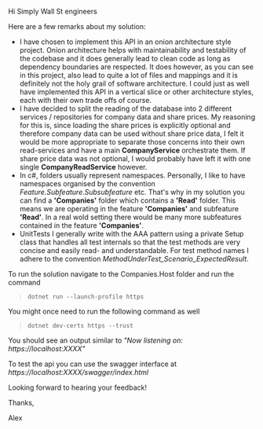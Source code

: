 Hi Simply Wall St engineers

Here are a few remarks about my solution:
* I have chosen to implement this API in an onion architecture style project. Onion architecture helps with maintainability and testability of the codebase and it does generally lead to clean code as long as dependency boundaries are respected. It does however, as you can see in this project, also lead to quite a lot of files and mappings and it is definitely not the holy grail of software architecture. I could just as well have implemented this API in a vertical slice or other architecture styles, each with their own trade offs of course.
* I have decided to split the reading of the database into 2 different services / repositories for company data and share prices. My reasoning for this is, since loading the share prices is explicitly optional and therefore company data can be used without share price data, I felt it would be more appropriate to separate those concerns into their own read-services and have a main **CompanyService** orchestrate them. If share price data was not optional, I would probably have left it with one single **CompanyReadService** however.
* In c#, folders usually represent namespaces. Personally, I like to have namespaces organised by the convention _Feature.Subfeature.Subsubfeature_ etc. That's why in my solution you can find a **'Companies'** folder which contains a **'Read'** folder. This means we are operating in the feature **'Companies'** and subfeature **'Read'**. In a real wold setting there would be many more subfeatures contained in the feature **'Companies'**.
* UnitTests I generally write with the AAA pattern using a private Setup class that handles all test internals so that the test methods are very concise and easily read- and understandable. For test method names I adhere to the convention *MethodUnderTest_Scenario_ExpectedResult*.

To run the solution navigate to the Companies.Host folder and run the command
> `dotnet run --launch-profile https`

You might once need to run the following command as well
> `dotnet dev-certs https --trust`

You should see an output similar to *"Now listening on: https://localhost:XXXX"*

To test the api you can use the swagger interface at *https://localhost:XXXX/swagger/index.html*



Looking forward to hearing your feedback!

Thanks,

Alex
